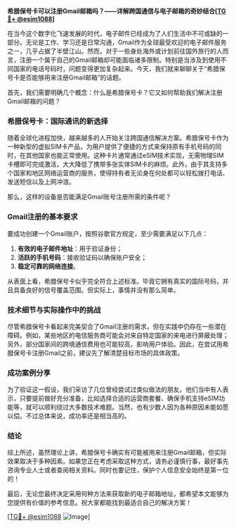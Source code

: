 **希腊保号卡可以注册Gmail邮箱吗？——详解跨国通信与电子邮箱的奇妙结合[[TG💪+ @esim1088](https://t.me/s/esim1088)]**

在当今这个数字化飞速发展的时代，电子邮件已经成为了人们生活中不可或缺的一部分。无论是工作、学习还是日常沟通，Gmail作为全球最受欢迎的电子邮件服务之一，几乎占据了半壁江山。然而，对于一些身处海外或计划前往国外旅行的人而言，注册一个属于自己的Gmail邮箱却可能面临诸多限制。特别是当涉及到使用不同国家的电话号码时，问题变得更加复杂起来。今天，我们就来聊聊关于“希腊保号卡是否能够用来注册Gmail邮箱”的话题。

首先，我们需要明确几个概念：什么是希腊保号卡？它又如何帮助我们解决注册Gmail邮箱的问题？

### 希腊保号卡：国际通讯的新选择

随着全球化进程加快，越来越多的人开始关注跨国通信解决方案。希腊保号卡作为一种新型的虚拟SIM卡产品，为用户提供了便捷的方式来保持原有手机号码的同时，在其他国家也能正常使用。这种卡片通常通过eSIM技术实现，无需物理SIM卡槽即可完成激活，大大降低了携带多张实体SIM卡的麻烦。此外，由于其支持多个国家和地区网络运营商的服务，使得持有者无论身在何处都可以轻松拨打电话、发送短信以及上网冲浪。

那么，这样的设备是否能满足Gmail账号注册所需的条件呢？

### Gmail注册的基本要求

要成功创建一个Gmail账户，按照谷歌官方规定，至少需要满足以下几点：
1. **有效的电子邮件地址**：用于验证身份；
2. **活跃的手机号码**：接收验证码以确保账户安全；
3. **稳定可靠的网络连接**。

从表面上看，希腊保号卡似乎完全符合上述标准。毕竟它拥有真实的国际号码，并且具备良好的信号覆盖范围。但实际上，事情并没有那么简单。

### 技术细节与实际操作中的挑战

尽管希腊保号卡看起来完美契合了Gmail注册的需求，但在实践中仍存在一些潜在障碍。例如，某些地区的电信服务商可能会对来自特定国家的来电进行屏蔽处理；另外，部分国家间的跨境通信费用也可能较高，影响用户体验。因此，在尝试用希腊保号卡注册Gmail之前，建议先了解清楚目标市场的具体政策。

### 成功案例分享

为了验证这一假设，我们采访了几位曾经尝试过类似做法的朋友。他们当中有人表示，只要提前做好充分准备，比如选择合适的运营商套餐、确保手机支持eSIM功能等，就可以顺利绕过大多数技术难题。当然，也有少数人因为各种原因未能如愿以偿。不过总体来说，成功率还是相当高的。

### 结论

综上所述，虽然理论上讲，希腊保号卡确实有可能被用来注册Gmail邮箱，但实际效果取决于多种因素。如果您正在考虑采取这种方式，请务必谨慎行事，最好事先咨询专业人士或者查阅相关资料。同时也要记住，保护个人信息安全始终是第一位的！

最后，无论您最终决定采用何种方法来获取新的电子邮箱地址，都希望本文能够为您提供有价值的参考信息。祝大家都能找到最适合自己的解决方案！

[[TG💪+ @esim1088](https://t.me/s/esim1088) ![Image](https://i.postimg.cc/4NQfJmqS/Snipaste-2025-05-13-00-14-12.png)]
